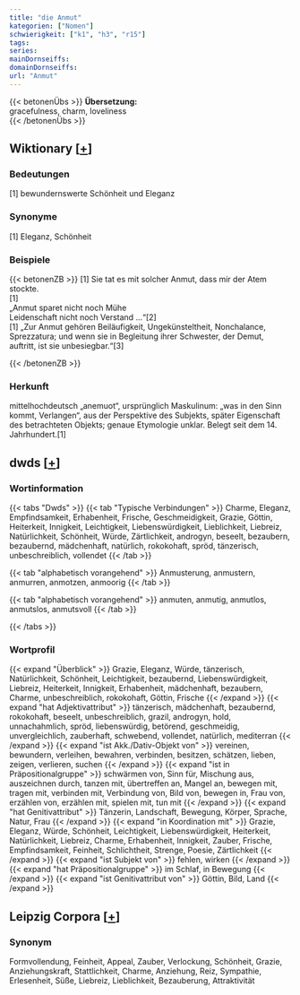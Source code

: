 ```yaml
---
title: "die Anmut"
kategorien: ["Nomen"]
schwierigkeit: ["k1", "h3", "r15"]
tags:
series:
mainDornseiffs:
domainDornseiffs:
url: "Anmut"
---
```


{{< betonenÜbs >}}
**Übersetzung:**  
gracefulness, charm, loveliness  
{{< /betonenÜbs >}}

## Wiktionary [[+](https://de.wiktionary.org/wiki/Anmut)]

### Bedeutungen
[1] bewundernswerte Schönheit und Eleganz  

### Synonyme
[1] Eleganz, Schönheit  

### Beispiele
{{< betonenZB >}}
[1] Sie tat es mit solcher Anmut, dass mir der Atem stockte.  
[1]  
„Anmut sparet nicht noch Mühe  
Leidenschaft nicht noch Verstand …“[2]  
[1] „Zur Anmut gehören Beiläufigkeit, Ungekünsteltheit, Nonchalance, Sprezzatura; und wenn sie in Begleitung ihrer Schwester, der Demut, auftritt, ist sie unbesiegbar.“[3]  

{{< /betonenZB >}}
### Herkunft
mittelhochdeutsch „anemuot“, ursprünglich Maskulinum: „was in den Sinn kommt, Verlangen“, aus der Perspektive des Subjekts, später Eigenschaft des betrachteten Objekts; genaue Etymologie unklar. Belegt seit dem 14. Jahrhundert.[1]  



## dwds [[+](https://www.dwds.de/wb/Anmut)]

### Wortinformation
{{< tabs "Dwds" >}}
{{< tab "Typische Verbindungen" >}}
Charme, Eleganz, Empfindsamkeit, Erhabenheit, Frische, Geschmeidigkeit, Grazie, Göttin, Heiterkeit, Innigkeit, Leichtigkeit, Liebenswürdigkeit, Lieblichkeit, Liebreiz, Natürlichkeit, Schönheit, Würde, Zärtlichkeit, androgyn, beseelt, bezaubern, bezaubernd, mädchenhaft, natürlich, rokokohaft, spröd, tänzerisch, unbeschreiblich, vollendet
{{< /tab >}}

{{< tab "alphabetisch vorangehend" >}}
Anmusterung, anmustern, anmurren, anmotzen, anmoorig
{{< /tab >}}

{{< tab "alphabetisch vorangehend" >}}
anmuten, anmutig, anmutlos, anmutslos, anmutsvoll
{{< /tab >}}

{{< /tabs >}}

### Wortprofil
{{< expand "Überblick" >}} Grazie, Eleganz, Würde, tänzerisch, Natürlichkeit, Schönheit, Leichtigkeit, bezaubernd, Liebenswürdigkeit, Liebreiz, Heiterkeit, Innigkeit, Erhabenheit, mädchenhaft, bezaubern, Charme, unbeschreiblich, rokokohaft, Göttin, Frische {{< /expand >}}
{{< expand "hat Adjektivattribut" >}} tänzerisch, mädchenhaft, bezaubernd, rokokohaft, beseelt, unbeschreiblich, grazil, androgyn, hold, unnachahmlich, spröd, liebenswürdig, betörend, geschmeidig, unvergleichlich, zauberhaft, schwebend, vollendet, natürlich, mediterran {{< /expand >}}
{{< expand "ist Akk./Dativ-Objekt von" >}} vereinen, bewundern, verleihen, bewahren, verbinden, besitzen, schätzen, lieben, zeigen, verlieren, suchen {{< /expand >}}
{{< expand "ist in Präpositionalgruppe" >}} schwärmen von, Sinn für, Mischung aus, auszeichnen durch, tanzen mit, übertreffen an, Mangel an, bewegen mit, tragen mit, verbinden mit, Verbindung von, Bild von, bewegen in, Frau von, erzählen von, erzählen mit, spielen mit, tun mit {{< /expand >}}
{{< expand "hat Genitivattribut" >}} Tänzerin, Landschaft, Bewegung, Körper, Sprache, Natur, Frau {{< /expand >}}
{{< expand "in Koordination mit" >}} Grazie, Eleganz, Würde, Schönheit, Leichtigkeit, Liebenswürdigkeit, Heiterkeit, Natürlichkeit, Liebreiz, Charme, Erhabenheit, Innigkeit, Zauber, Frische, Empfindsamkeit, Feinheit, Schlichtheit, Strenge, Poesie, Zärtlichkeit {{< /expand >}}
{{< expand "ist Subjekt von" >}} fehlen, wirken {{< /expand >}}
{{< expand "hat Präpositionalgruppe" >}} im Schlaf, in Bewegung {{< /expand >}}
{{< expand "ist Genitivattribut von" >}} Göttin, Bild, Land {{< /expand >}}

## Leipzig Corpora [[+](https://corpora.uni-leipzig.de/en/res?word=Anmut&corpusId=deu_newscrawl-public_2018)]


### Synonym
Formvollendung, Feinheit, Appeal, Zauber, Verlockung, Schönheit, Grazie, Anziehungskraft, Stattlichkeit, Charme, Anziehung, Reiz, Sympathie, Erlesenheit, Süße, Liebreiz, Lieblichkeit, Bezauberung, Attraktivität

